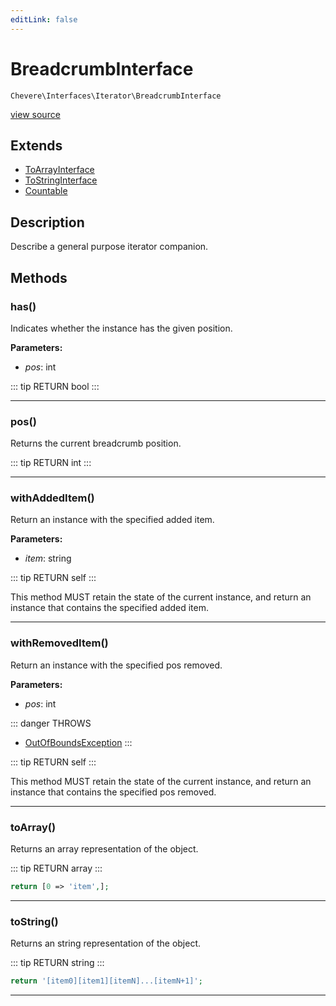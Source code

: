 ```yaml
---
editLink: false
---
```


# BreadcrumbInterface

`Chevere\Interfaces\Iterator\BreadcrumbInterface`

[view source](https://github.com/chevere/chevere/blob/master/src/Chevere/Interfaces/Iterator/BreadcrumbInterface.php)

## Extends

- [ToArrayInterface](../Common/ToArrayInterface.md)
- [ToStringInterface](../Common/ToStringInterface.md)
- [Countable](https://www.php.net/manual/class.countable)

## Description

Describe a general purpose iterator companion.

## Methods

### has()

Indicates whether the instance has the given position.

**Parameters:**

- *pos*: int

::: tip RETURN
bool
:::

---

### pos()

Returns the current breadcrumb position.

::: tip RETURN
int
:::

---

### withAddedItem()

Return an instance with the specified added item.

**Parameters:**

- *item*: string

::: tip RETURN
self
:::

This method MUST retain the state of the current instance, and return
an instance that contains the specified added item.

---

### withRemovedItem()

Return an instance with the specified pos removed.

**Parameters:**

- *pos*: int

::: danger THROWS
- [OutOfBoundsException](../../Exceptions/Core/OutOfBoundsException.md) 
:::

::: tip RETURN
self
:::

This method MUST retain the state of the current instance, and return
an instance that contains the specified pos removed.

---

### toArray()

Returns an array representation of the object.

::: tip RETURN
array
:::

```php
return [0 => 'item',];
```

---

### toString()

Returns an string representation of the object.

::: tip RETURN
string
:::

```php
return '[item0][item1][itemN]...[itemN+1]';
```

---
